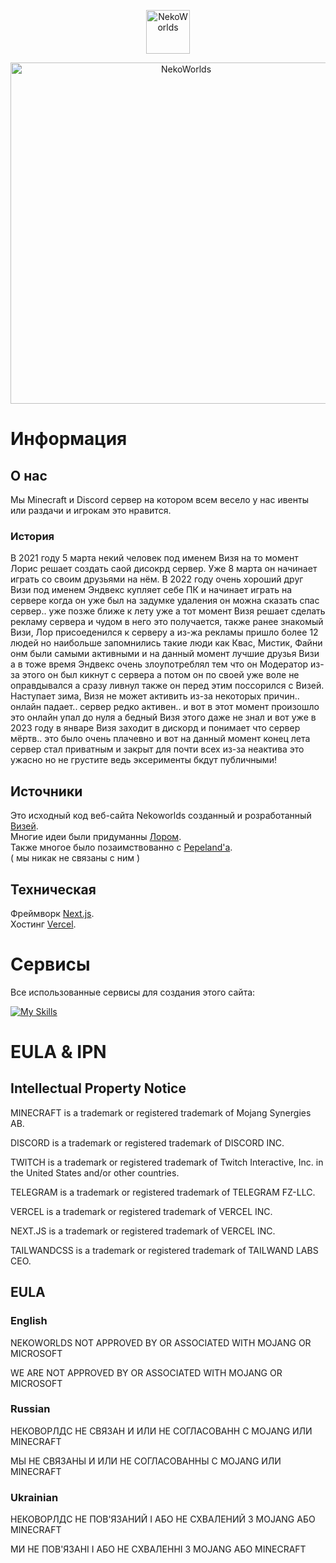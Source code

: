 <div align="center">
	<p>
		<a href="https://nekocorp.gq"><img src="https://svgur.com/i/wYH.svg" width="70" alt="NekoWorlds" /></a>
	<p>
	<p>
		<a href="https://nekocorp.gq"><img src="https://i.ibb.co/10h1Pmm/nwwnew.png" width="546" alt="NekoWorlds" /></a>
	<p>
</div>

# Информация

## О нас
Мы Minecraft и Discord сервер на котором всем весело у нас ивенты или раздачи и игрокам это нравится.
### История
В 2021 году 5 марта некий человек под именем Визя на то момент Лорис решает создать саой дисокрд сервер.
Уже 8 марта он начинает играть со своим друзьями на нём.
В 2022 году очень хороший друг Визи
под именем Эндвекс купляет себе ПК и начинает играть на сервере когда он уже был на задумке удаления он можна сказать спас сервер.. уже позже ближе к лету уже а тот момент Визя решает сделать рекламу сервера и чудом в него это получается, также ранее знакомый Визи, Лор присоеденился к серверу а из-жа рекламы пришло более 12 людей но наибольше запомнились такие люди как Квас, Мистик, Файни онм были самыми активными и на данный момент лучшие друзья Визи а в тоже время Эндвекс очень злоупотреблял тем что он Модератор из-за этого он был кикнут с сервера а потом он по своей уже воле не оправдывался а сразу ливнул также он перед этим поссорился с Визей. Наступает зима, Визя не может активить из-за некоторых причин.. онлайн падает.. сервер редко активен.. и вот в этот момент произошло это онлайн упал до нуля а бедный Визя этого даже не знал и вот уже в 2023 году в январе Визя заходит в дискорд и понимает что сервер мёртв.. это было очень плачевно и вот на данный момент конец лета сервер стал приватным и закрыт для почти всех из-за неактива это ужасно но не грустите ведь эксерименты бкдут публичными!

## Источники
Это исходный код веб-сайта Nekoworlds созданный и розработанный [Визей](https://t.me/wesleezz). <br>
Многие идеи были придуманны [Лором](https://t.me/newdlez). <br>
Также многое было позаимствованно с [Pepeland'а](https://p-l.cc). <br> ( мы никак не связаны с ним )<br>

## Техническая
Фреймворк [Next.js](https://nextjs.org). <br>
Хостинг [Vercel](https://vercel.com). <br>


# Сервисы

Все использованные сервисы для создания этого сайта: <br>

[![My Skills](https://skillicons.dev/icons?i=vercel,netlify,tailwind,github,vscode,idea)](https://skillicons.dev)



# EULA & IPN

## Intellectual Property Notice

MINECRAFT is a trademark or registered trademark of Mojang Synergies AB.

DISCORD is a trademark or registered trademark of DISCORD INC.

TWITCH is a trademark or registered trademark of Twitch Interactive, Inc. in the United States and/or other countries.

TELEGRAM is a trademark or registered trademark of TELEGRAM FZ-LLC.

VERCEL is a trademark or registered trademark of VERCEL INC.

NEXT.JS is a trademark or registered trademark of VERCEL INC.

TAILWANDCSS is a trademark or registered trademark of TAILWAND LABS CEO.

## EULA

### English
NEKOWORLDS NOT APPROVED BY OR ASSOCIATED WITH MOJANG OR MICROSOFT

WE ARE NOT APPROVED BY OR ASSOCIATED WITH MOJANG OR MICROSOFT

### Russian

НЕКОВОРЛДС НЕ СВЯЗАН И ИЛИ НЕ СОГЛАСОВАНН С MOJANG ИЛИ MINECRAFT

МЫ НЕ СВЯЗАНЫ И ИЛИ НЕ СОГЛАСОВАННЫ С MOJANG ИЛИ MINECRAFT

### Ukrainian

НЕКОВОРЛДС НЕ ПОВ'ЯЗАНИЙ І АБО НЕ СХВАЛЕНИЙ З MOJANG АБО MINECRAFT

МИ НЕ ПОВ'ЯЗАНІ І АБО НЕ СХВАЛЕННІ З MOJANG АБО MINECRAFT
